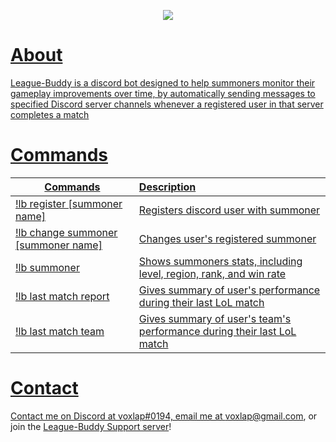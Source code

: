 <p align="center">
  <a href="https://discordapp.com/api/oauth2/authorize?client_id=419157772421300235&permissions=384000&scope=bot" target="_blank"><img       src="https://raw.githubusercontent.com/voxlap/League-Discord-Buddy/master/sunglasses.png"/</a>
</p>
  
# About
League-Buddy is a discord bot designed to help summoners monitor their gameplay improvements over time, by automatically sending messages to specified Discord server channels whenever a registered user in that server completes a match

# Commands

|**Commands**                | **Description**|                                                      
---|:---
[!lb register [summoner name]](https://raw.githubusercontent.com/voxlap/League-Discord-Buddy/master/register.png)|Registers discord user with summoner
[!lb change summoner [summoner name]](https://raw.githubusercontent.com/voxlap/League-Discord-Buddy/master/change.png)|Changes user's registered summoner
[!lb summoner](https://raw.githubusercontent.com/voxlap/League-Discord-Buddy/master/summoner.png)|Shows summoners stats, including level, region, rank, and win rate||
[!lb last match report](https://raw.githubusercontent.com/voxlap/League-Discord-Buddy/master/report.png)|Gives summary of user's performance during their last LoL match       
[!lb last match team](https://raw.githubusercontent.com/voxlap/League-Discord-Buddy/master/team.png) |Gives summary of user's team's performance during their last LoL match

# Contact
Contact me on Discord at voxlap#0194, email me at voxlap@gmail.com, or join the [League-Buddy Support server](https://discord.gg/hgqmWPY)!
